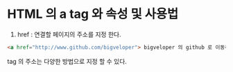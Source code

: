 # HTML 의 a tag 와 속성 및 사용법
1. href : 연결할 페이지의 주소를 지정 한다.
```HTML
<a href="http://www.github.com/bigveloper"> bigveloper 의 github 로 이동하기 </a>
```
<a> tag 의 주소는 다양한 방법으로 지정 할 수 있다.
